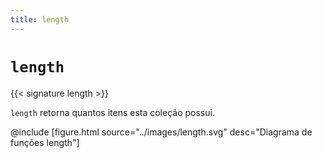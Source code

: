 ```yaml
---
title: length
---
```


# `length`

{{< signature length >}}

`length` retorna quantos itens esta coleção possui.

@include [figure.html source="../images/length.svg" desc="Diagrama de funções length"]
